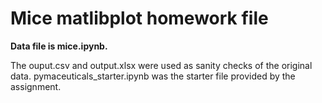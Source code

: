 # Mice matlibplot homework file
**Data file is mice.ipynb.**

The ouput.csv and output.xlsx were used as sanity checks of the original data.
pymaceuticals_starter.ipynb was the starter file provided by the assignment.
